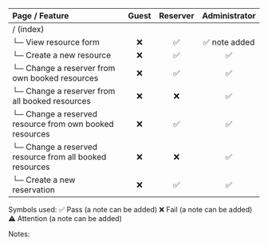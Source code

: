| Page / Feature	| Guest |	Reserver | Administrator |
| :---         |     :---:      |     :---:      |     :---:      |
| / (index)	| | | |		
| └─ View resource form	| ❌	| ✅	| ✅ note added |
| └─ Create a new resource	| ❌	| ✅	| ✅ |
| └─ Change a reserver from own booked resources	| ❌	| ✅	| ✅ |
| └─ Change a reserver from all booked resources	| ❌	| ❌	| ✅ |
| └─ Change a reserved resource from own booked resources	| ❌	| ✅	| ✅ |
| └─ Change a reserved resource from all booked resources	| ❌	| ❌	| ✅ |
| └─ Create a new reservation	| ❌ | ✅ | ✅ |

Symbols used:
✅ Pass (a note can be added)
❌ Fail (a note can be added)
⚠️ Attention (a note can be added)

Notes:

